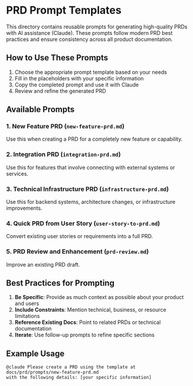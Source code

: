 # PRD Prompt Templates

This directory contains reusable prompts for generating high-quality PRDs with AI assistance (Claude). These prompts follow modern PRD best practices and ensure consistency across all product documentation.

## How to Use These Prompts

1. Choose the appropriate prompt template based on your needs
2. Fill in the placeholders with your specific information
3. Copy the completed prompt and use it with Claude
4. Review and refine the generated PRD

## Available Prompts

### 1. New Feature PRD (`new-feature-prd.md`)
Use this when creating a PRD for a completely new feature or capability.

### 2. Integration PRD (`integration-prd.md`)
Use this for features that involve connecting with external systems or services.

### 3. Technical Infrastructure PRD (`infrastructure-prd.md`)
Use this for backend systems, architecture changes, or infrastructure improvements.

### 4. Quick PRD from User Story (`user-story-to-prd.md`)
Convert existing user stories or requirements into a full PRD.

### 5. PRD Review and Enhancement (`prd-review.md`)
Improve an existing PRD draft.

## Best Practices for Prompting

1. **Be Specific**: Provide as much context as possible about your product and users
2. **Include Constraints**: Mention technical, business, or resource limitations
3. **Reference Existing Docs**: Point to related PRDs or technical documentation
4. **Iterate**: Use follow-up prompts to refine specific sections

## Example Usage

```
@claude Please create a PRD using the template at docs/prd/prompts/new-feature-prd.md 
with the following details: [your specific information]
```